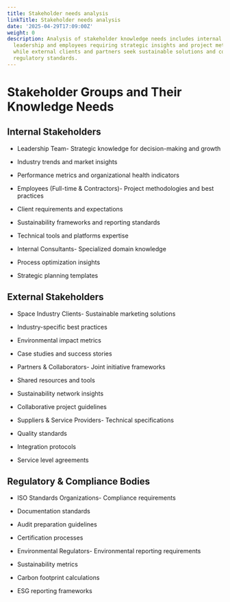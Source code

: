 ```yaml
---
title: Stakeholder needs analysis
linkTitle: Stakeholder needs analysis
date: '2025-04-29T17:09:00Z'
weight: 0
description: Analysis of stakeholder knowledge needs includes internal groups like
  leadership and employees requiring strategic insights and project methodologies,
  while external clients and partners seek sustainable solutions and compliance with
  regulatory standards.
---
```



# Stakeholder Groups and Their Knowledge Needs

## Internal Stakeholders

- Leadership Team- Strategic knowledge for decision-making and growth
- Industry trends and market insights
- Performance metrics and organizational health indicators

- Employees (Full-time & Contractors)- Project methodologies and best practices
- Client requirements and expectations
- Sustainability frameworks and reporting standards
- Technical tools and platforms expertise

- Internal Consultants- Specialized domain knowledge
- Process optimization insights
- Strategic planning templates

## External Stakeholders

- Space Industry Clients- Sustainable marketing solutions
- Industry-specific best practices
- Environmental impact metrics
- Case studies and success stories

- Partners & Collaborators- Joint initiative frameworks
- Shared resources and tools
- Sustainability network insights
- Collaborative project guidelines

- Suppliers & Service Providers- Technical specifications
- Quality standards
- Integration protocols
- Service level agreements

## Regulatory & Compliance Bodies

- ISO Standards Organizations- Compliance requirements
- Documentation standards
- Audit preparation guidelines
- Certification processes

- Environmental Regulators- Environmental reporting requirements
- Sustainability metrics
- Carbon footprint calculations
- ESG reporting frameworks